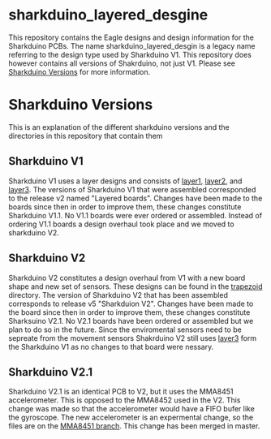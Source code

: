 # sharkduino_layered_desgine

This repository contains the Eagle designs and design information for the Sharkduino PCBs. The name sharkduino_layered_desgin is a legacy name referring to the design type used by Sharkduino V1. This repository does however contains all versions of Shakrduino, not just V1. Please see [Sharkduino Versions](#sharkduino-versions) for more information.

# Sharkduino Versions

This is an explanation of the different sharkduino versions and the directories in this repository that contain them

## Sharkduino V1

Sharkduino V1 uses a layer designs and consists of [layer1](layer1/), [layer2](layer2/), and [layer3](layer3/). The versions of Sharkduino V1 that were assembled corresponded to the release v2 named "Layered boards". Changes have been made to the boards since then in order to improve them, these changes constitute Sharkduino V1.1. No V1.1 boards were ever ordered or assembled. Instead of ordering V1.1 boards a design overhaul took place and we moved to sharkduino V2. 

## Sharkduino V2

Sharkduino V2 constitutes a design overhaul from V1 with a new board shape and new set of sensors. These designs can be found in the [trapezoid](trapezoid/) directory. The version of Sharkduino V2 that has been assembled corresponds to release v5 "Sharkduion V2". Changes have been made to the board since then in order to improve them, these changes constitute Sharksuino V2.1. No V2.1 boards have been ordered or assembled but we plan to do so in the future. Since the enviromental sensors need to be sepreate from the movement sensors Shakrduino V2 still uses [layer3](layer3/) form the Sharkduino V1 as no changes to that board were nessary.

## Sharkduino V2.1

Sharkduino V2.1 is an identical PCB to V2, but it uses the MMA8451 accelerometer. This is opposed to the MMA8452 used in the V2. This change was made so that the accelerometer would have a FIFO bufer like the gyroscope. The new accelerometer is an expermental change, so the files are on the [MMA8451 branch](https://github.com/WLaney/sharkdunio_layered_design/tree/mma8451). This change has been merged in master.
